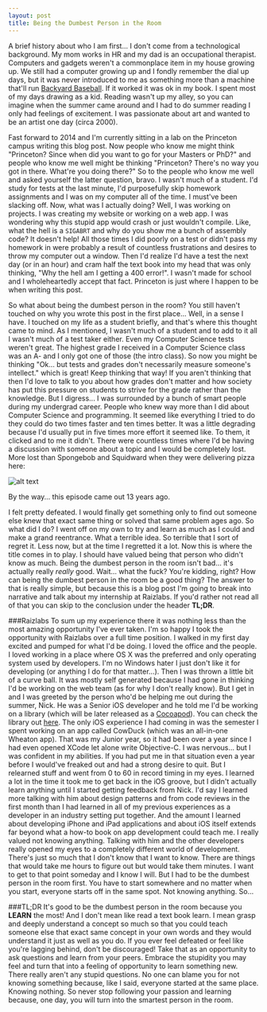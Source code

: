 ```yaml
---
layout: post
title: Being the Dumbest Person in the Room
---
```


A brief history about who I am first... I don't come from a technological background. My mom works in HR and my dad is an occupational therapist. Computers and gadgets weren't a commonplace item in my house growing up. We still had a computer growing up and I fondly remember the dial up days, but it was never introduced to me as something more than a machine that'll run [Backyard Baseball](http://en.wikipedia.org/wiki/Backyard_Baseball). If it worked it was ok in my book. I spent most of my days drawing as a kid. Reading wasn't up my alley, so you can imagine when the summer came around and I had to do summer reading I only had feelings of excitement. I was passionate about art and wanted to be an artist one day (circa 2000).

Fast forward to 2014 and I'm currently sitting in a lab on the Princeton campus writing this blog post. Now people who know me might think "Princeton? Since when did you want to go for your Masters or PhD?" and people who know me well might be thinking "Princeton? There's no way you got in there. What're you doing there?" So to the people who know me well and asked yourself the latter question, bravo. I wasn't much of a student. I'd study for tests at the last minute, I'd purposefully skip homework assignments and I was on my computer all of the time. I must've been slacking off. Now, what was I actually doing? Well, I was working on projects. I was creating my website or working on a web app. I was wondering why this stupid app would crash or just wouldn't compile. Like, what the hell is a `SIGABRT` and why do you show me a bunch of assembly code? It doesn't help! All those times I did poorly on a test or didn't pass my homework in were probably a result of countless frustrations and desires to throw my computer out a window. Then I'd realize I'd have a test the next day (or in an hour) and cram half the text book into my head that was only thinking, "Why the hell am I getting a 400 error!". I wasn't made for school and I wholeheartedly accept that fact. Princeton is just where I happen to be when writing this post.

So what about being the dumbest person in the room? You still haven't touched on why you wrote this post in the first place... Well, in a sense I have. I touched on my life as a student briefly, and that's where this thought came to mind. As I mentioned, I wasn't much of a student and to add to it all I wasn't much of a test taker either. Even my Computer Science tests weren't great. The highest grade I received in a Computer Science class was an A- and I only got one of those (the intro class). So now you might be thinking "Ok... but tests and grades don't necessarily measure someone's intellect." which is great! Keep thinking that way! If you aren't thinking that then I'd love to talk to you about how grades don't matter and how society has put this pressure on students to strive for the grade rather than the knowledge. But I digress... I was surrounded by a bunch of smart people during my undergrad career. People who knew way more than I did about Computer Science and programming. It seemed like everything I tried to do they could do two times faster and ten times better. It was a little degrading because I'd usually put in five times more effort it seemed like. To them, it clicked and to me it didn't. There were countless times where I'd be having a discussion with someone about a topic and I would be completely lost. More lost than Spongebob and Squidward when they were delivering pizza here: 

![alt text](http://img1.wikia.nocookie.net/__cb20120809161515/spongebob/images/d/d6/Pizza_Delivery_Gallery_%2827%29.jpg "Spongebob and Squidward")

By the way... this episode came out 13 years ago.

I felt pretty defeated. I would finally get something only to find out someone else knew that exact same thing or solved that same problem ages ago. So what did I do? I went off on my own to try and learn as much as I could and make a grand reentrance. What a terrible idea. So terrible that I sort of regret it. Less now, but at the time I regretted it a lot. Now this is where the title comes in to play. I should have valued being that person who didn't know as much. Being the dumbest person in the room isn't bad... it's actually really *really* good. Wait... what the fuck? You're kidding, right? How can being the dumbest person in the room be a good thing? The answer to that is really simple, but because this is a blog post I'm going to break into narrative and talk about my internship at Raizlabs. If you'd rather not read all of that you can skip to the conclusion under the header **TL;DR**.

###Raizlabs
To sum up my experience there it was nothing less than the most amazing opportunity I've ever taken. I'm so happy I took the opportunity with Raizlabs over a full time position. I walked in my first day excited and pumped for what I'd be doing. I loved the office and the people. I loved working in a place where OS X was the preferred and only operating system used by developers. I'm no Windows hater I just don't like it for developing (or anything I do for that matter...). Then I was thrown a little bit of a curve ball. It was mostly self generated because I had gone in thinking I'd be working on the web team (as for why I don't really know). But I get in and I was greeted by the person who'd be helping me out during the summer, Nick. He was a Senior iOS developer and he told me I'd be working on a library (which will be later released as a [Cocoapod](http://cocoapods.org)). You can check the library out [here](https://github.com/Raizlabs/RZDebugMenu/tree/develop). The only iOS experience I had coming in was the semester I spent working on an app called CowDuck (which was an all-in-one Wheaton app). That was my Junior year, so it had been over a year since I had even opened XCode let alone write Objective-C. I was nervous... but I was confident in my abilities. If you had put me in that situation even a year before I would've freaked out and had a strong desire to quit. But I relearned stuff and went from 0 to 60 in record timing in my eyes. I learned a lot in the time it took me to get back in the iOS groove, but I didn't actually learn anything until I started getting feedback from Nick. I'd say I learned more talking with him about design patterns and from code reviews in the first month than I had learned in all of my previous experiences as a developer in an industry setting put together. And the amount I learned about developing iPhone and iPad applications and about iOS itself extends far beyond what a how-to book on app development could teach me. I really valued not knowing anything. Talking with him and the other developers really opened my eyes to a completely different world of development. There's just so much that I don't know that I want to know. There are things that would take me hours to figure out but would take them minutes. I want to get to that point someday and I know I will. But I had to be the dumbest person in the room first. You have to start somewhere and no matter when you start, everyone starts off in the same spot. Not knowing anything. So...

###TL;DR
It's good to be the dumbest person in the room because you **LEARN** the most! And I don't mean like read a text book learn. I mean grasp and deeply understand a concept so much so that you could teach someone else that exact same concept in your own words and they would understand it just as well as you do. If you ever feel defeated or feel like you're lagging behind, don't be discouraged! Take that as an opportunity to ask questions and learn from your peers. Embrace the stupidity you may feel and turn that into a feeling of opportunity to learn something new. There really aren't any stupid questions. No one can blame you for not knowing something because, like I said, everyone started at the same place. Knowing nothing. So never stop following your passion and learning because, one day, you will turn into the smartest person in the room.
